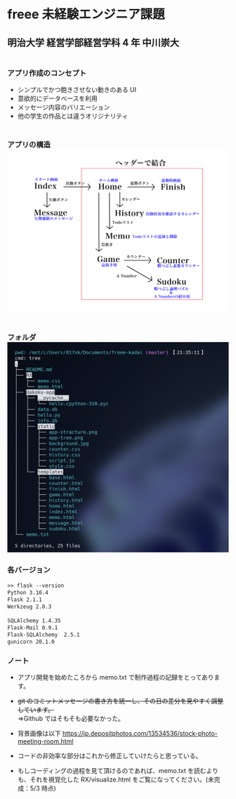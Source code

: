 # freee 未経験エンジニア課題

## 明治大学 経営学部経営学科 4 年 中川崇大

### <br>アプリ作成のコンセプト

- シンプルでかつ飽きさせない動きのある UI
- 意欲的にデータベースを利用
- メッセージ内容のバリエーション
- 他の学生の作品とは違うオリジナリティ

### <p><br>アプリの構造<img src="/dakoku-app/static/app-stracture.png" alt="error" /></p>

### <p><br>フォルダ<img src="/dakoku-app/static/app-tree.png" alt="error" /></p>

### 各バージョン

```
>> flask --version
Python 3.10.4
Flask 2.1.1
Werkzeug 2.0.3

SQLAlchemy 1.4.35
Flask-Mail 0.9.1
Flask-SQLAlchemy  2.5.1
gunicorn 20.1.0
```

### ノート

- アプリ開発を始めたころから memo.txt で制作過程の記録をとってあります。
- ~~git のコミットメッセージの書き方を統一し、その日の差分を見やすく調整しています。~~
  <br>⇒Github ではそもそも必要なかった。

- 背景画像は以下
  https://jp.depositphotos.com/13534536/stock-photo-meeting-room.html
- コードの非効率な部分はこれから修正していけたらと思っている。
- もしコーディングの過程を見て頂けるのであれば、memo.txt を読むよりも、それを視覚化した RX/visualize.html をご覧になってください。(未完成：5/3 時点)
